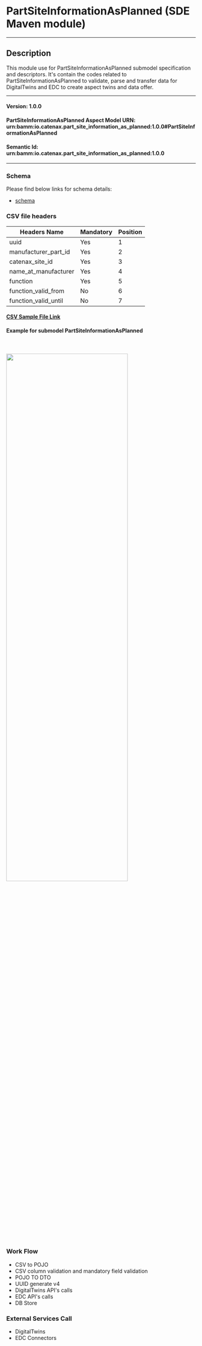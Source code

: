  # PartSiteInformationAsPlanned (SDE Maven module)
---
## Description

This module use for PartSiteInformationAsPlanned submodel specification and descriptors. It's contain the codes related to PartSiteInformationAsPlanned to validate, parse and transfer data for DigitalTwins and EDC to create aspect twins and data offer.

---
#### Version: 1.0.0
#### PartSiteInformationAsPlanned Aspect Model URN: urn:bamm:io.catenax.part_site_information_as_planned:1.0.0#PartSiteInformationAsPlanned
#### Semantic Id: urn:bamm:io.catenax.part_site_information_as_planned:1.0.0
---

### Schema

Please find below links for schema details:

- [schema](src/main/resources/part-site-information-as-planned.json)


### CSV file headers

| Headers Name       	       		| Mandatory                     | Position 	|
|-------------------------------	|-----------------------------	|--------	|
| uuid 			     				| Yes 							| 	 1	   	|
| manufacturer_part_id  	       	| Yes                           | 	 2	  	|
| catenax_site_id 		      		| Yes                           | 	 3	  	|
| name_at_manufacturer    		 	| Yes                     		| 	 4	 	|
| function						 	| Yes                           |    5 	 	|
| function_valid_from	 			| No                           	|    6 	 	|
| function_valid_until	 			| No                           	|    7 	 	|

#### [CSV Sample File Link]

#### Example for submodel PartSiteInformationAsPlanned

<br/><br/><img src="src/main/resources/images/partsiteinformationasplanned.png" height="60%" width="80%"/><br/><br/>

### Work Flow 

 - CSV to POJO
 - CSV column validation and mandatory field validation
 - POJO TO DTO
 - UUID generate v4
 - DigitalTwins API's calls 
 - EDC API's calls
 - DB Store
 
### External Services Call

 - DigitalTwins
 - EDC Connectors
 
[CSV Sample File Link]: src/main/resources/partSiteInformationAsPlanned.csv
